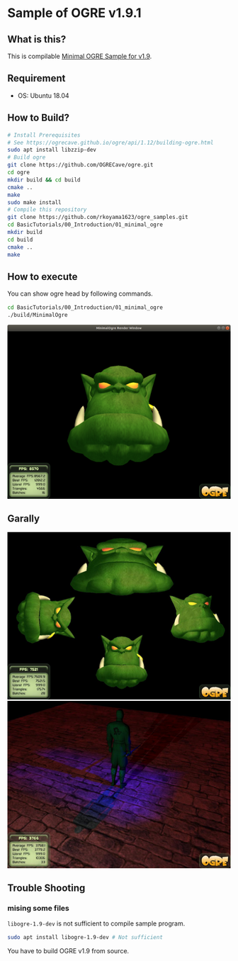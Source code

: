 # Sample of OGRE v1.9.1
## What is this?
This is compilable [Minimal OGRE Sample for v1.9](https://wiki.ogre3d.org/tiki-index.php?page=Ogre+Wiki+Tutorial+Framework#MinimalOgre).

## Requirement
- OS: Ubuntu 18.04

## How to Build?
```bash
# Install Prerequisites
# See https://ogrecave.github.io/ogre/api/1.12/building-ogre.html
sudo apt install libzzip-dev
# Build ogre
git clone https://github.com/OGRECave/ogre.git
cd ogre
mkdir build && cd build
cmake ..
make
sudo make install
# Compile this repository
git clone https://github.com/rkoyama1623/ogre_samples.git
cd BasicTutorials/00_Introduction/01_minimal_ogre
mkdir build
cd build
cmake ..
make
```
## How to execute
You can show ogre head by following commands.
```bash
cd BasicTutorials/00_Introduction/01_minimal_ogre
./build/MinimalOgre
```
![ogre-head](doc/ogre_head.png)

## Garally
![01_YourFirstScene](doc/01_YourFirstScene.jpg)
![02_LightsCamerasAndShadows](doc/02_LightsCamerasAndShadows.jpg)

## Trouble Shooting
### mising some files
`libogre-1.9-dev` is not sufficient to compile sample program.
```bash
sudo apt install libogre-1.9-dev # Not sufficient
```
You have to build OGRE v1.9 from source.
